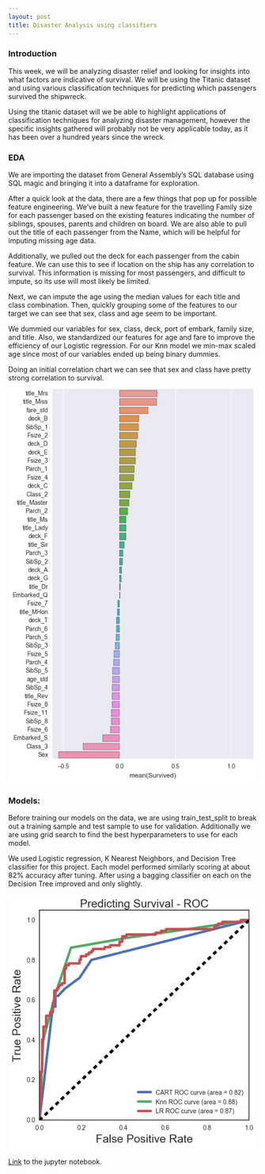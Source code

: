 ```yaml
---
layout: post
title: Disaster Analysis using classifiers
---
```


### Introduction

This week, we will be analyzing disaster relief and looking for insights into what factors are indicative of survival.  We will be using the Titanic dataset and using various classification techniques for predicting which passengers survived the shipwreck.

Using the titanic dataset will we be able to highlight applications of classification techniques for analyzing disaster management, however the specific insights gathered will probably not be very applicable today, as it has been over a hundred years since the wreck. 

### EDA

We are importing the dataset from General Assembly’s SQL database using SQL magic and bringing it into a dataframe for exploration.

After a quick look at the data, there are a few things that pop up for possible feature engineering. We’ve built a new feature for the travelling Family size for each passenger based on the existing features indicating the number of siblings, spouses, parents and children on board. We are also able to pull out the title of each passenger from the Name, which will be helpful for imputing missing age data. 

Additionally, we pulled out the deck for each passenger from the cabin feature. We can use this to see if location on the ship has any correlation to survival. This information is missing for most passengers, and difficult to impute, so its use will most likely be limited.

Next, we can impute the age using the median values for each title and class combination. Then, quickly grouping some of the features to our target we can see that sex, class and age seem to be important.

We dummied our variables for sex, class, deck, port of embark, family size, and title. Also, we standardized our features for age and fare to improve the efficiency of our Logistic regression. For our Knn model we min-max scaled age since most of our variables ended up being binary dummies. 

Doing an initial correlation chart we can see that sex and class have pretty strong correlation to survival.

![ROC](../images/Project5/output_94_1.png)

### Models:

Before training our models on the data, we are using train_test_split to break out a training sample and test sample to use for validation. Additionally we are using grid search to find the best hyperparameters to use for each model.

We used Logistic regression, K Nearest Neighbors, and Decision Tree classifier for this project. Each model performed similarly scoring at about 82% accuracy after tuning. After using a bagging classifier on each on the Decision Tree improved and only slightly.

![ROC](../images/Project5/output_179_0.png)


<a href="https://git.generalassemb.ly/anthonysull/project-5-classification-disaster-mgmt/blob/master/Project%205.ipynb">Link</a> to the jupyter notebook. 

